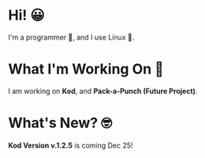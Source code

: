 # Hi! 😀

I'm a programmer 👾,  and I use Linux 🐧. 

# What I'm Working On 🏢

I am working on **Kod**, and **Pack-a-Punch (Future Project)**.

# What's New? 🤓

**Kod Version v.1.2.5** is coming Dec 25!
